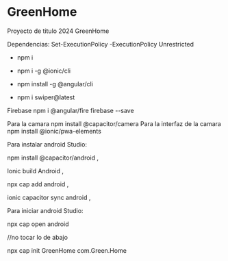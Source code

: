 # GreenHome
Proyecto de titulo 2024 GreenHome

Dependencias:
Set-ExecutionPolicy -ExecutionPolicy Unrestricted

- npm i
- npm i -g @ionic/cli
- npm install -g @angular/cli


- npm i swiper@latest
  
Firebase
npm i @angular/fire firebase --save

Para la camara
npm install @capacitor/camera
Para la interfaz de la camara
npm install @ionic/pwa-elements

Para instalar android Studio:

npm install @capacitor/android ,

Ionic build Android ,

npx cap add android ,

ionic capacitor sync android ,

Para iniciar android Studio:

npx cap open android 

//no tocar lo de abajo

npx cap init GreenHome com.Green.Home


